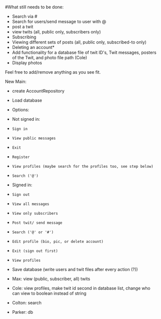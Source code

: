 #What still needs to be done:
- Search via #
- Search for users/send message to user with @
- post a twit
- view twits (all, public only, subscribers only)
- Subscribing
- Viewing different sets of posts (all, public only, subscribed-to only)
- Deleting an account*
- Add functionality for a database file of twit ID's, Twit messages, posters of the Twit, and photo file path (Cole)
- Display photos

Feel free to add/remove anything as you see fit.

New Main:
- create AccountRepository
- Load database
- Options:
-   Not signed in:
-     Sign in
-     View public messages
-     Exit
-     Register
-     View profiles (maybe search for the profiles too, see step below)
-     Search ('@')
-   Signed in:
-     Sign out
-     View all messages
-     View only subscribers
-     Post twit/ send message
-     Search ('@' or '#')
-     Edit profile (bio, pic, or delete account)
-     Exit (sign out first)
-     View profiles
-   Save database (write users and twit files after every action (?))

- Max: view (public, subscriber, all) twits
- Cole: view profiles, make twit id second in database list, change who can view to boolean instead of string
- Colton: search
- Parker: db

